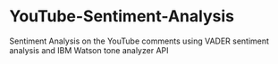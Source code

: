 # YouTube-Sentiment-Analysis
Sentiment Analysis on the YouTube comments using VADER sentiment analysis and IBM Watson tone analyzer API
